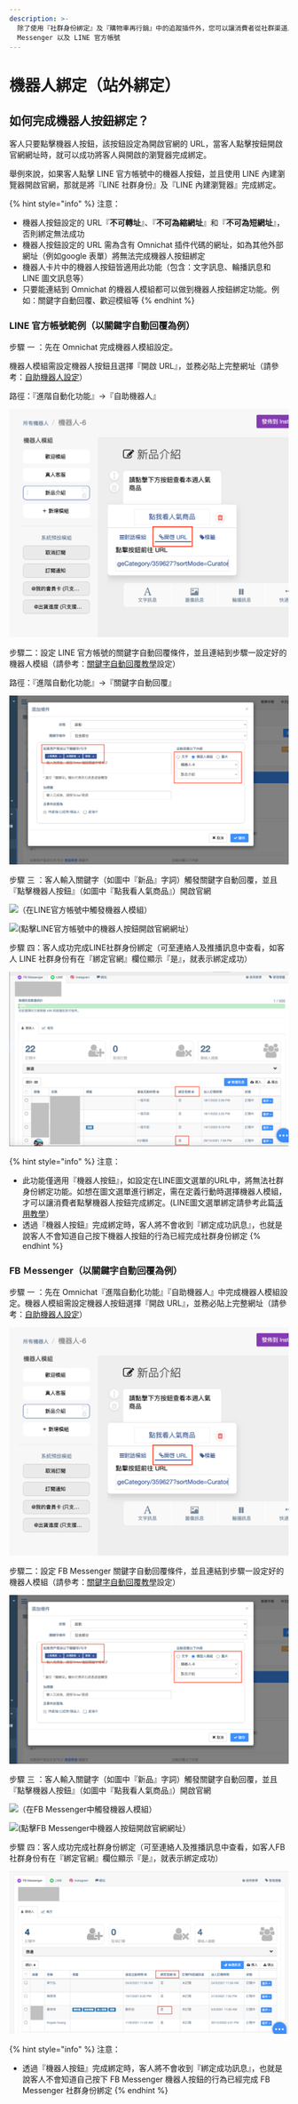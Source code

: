 ```yaml
---
description: >-
  除了使用『社群身份綁定』及『購物車再行銷』中的追蹤插件外，您可以讓消費者從社群渠道上回到網站完成綁定。目前支援綁定的社群渠道有 Facebook
  Messenger 以及 LINE 官方帳號
---
```


# 機器人綁定（站外綁定）

## 如何完成機器人按鈕綁定？

客人只要點擊機器人按鈕，該按鈕設定為開啟官網的 URL，當客人點擊按鈕開啟官網網址時，就可以成功將客人與開啟的瀏覽器完成綁定。

舉例來說，如果客人點擊 LINE 官方帳號中的機器人按鈕，並且使用 LINE 內建瀏覽器開啟官網，那就是將『LINE 社群身份』及『LINE 內建瀏覽器』完成綁定。

{% hint style="info" %}
注意：&#x20;

* 機器人按鈕設定的 URL『**不可轉址**』、『**不可為縮網址**』和『**不可為短網址**』，否則綁定無法成功
* 機器人按鈕設定的 URL 需為含有 Omnichat 插件代碼的網址，如為其他外部網址（例如google 表單）將無法完成機器人按鈕綁定
* 機器人卡片中的機器人按鈕皆適用此功能（包含：文字訊息、輪播訊息和 LINE 圖文訊息等）
* 只要能連結到 Omnichat 的機器人模組都可以做到機器人按鈕綁定功能。例如：關鍵字自動回覆、歡迎模組等
{% endhint %}

### LINE 官方帳號範例（以關鍵字自動回覆為例）

步驟 一 ：先在 Omnichat 完成機器人模組設定。

機器人模組需設定機器人按鈕且選擇『開啟 URL』，並務必貼上完整網址（請參考：[自助機器人設定](https://docs.omnichat.ai/features/marketing/chatbot-builder)）

路徑：『進階自動化功能』→『自助機器人』

![](<../../../.gitbook/assets/Screen Shot 2022-02-16 at 6.17.09 PM.png>)

步驟二：設定 LINE 官方帳號的關鍵字自動回覆條件，並且連結到步驟一設定好的機器人模組（請參考：[關鍵字自動回覆教學](https://docs.omnichat.ai/features/marketing/keyword-autoreply)設定）

路徑：『進階自動化功能』→『關鍵字自動回覆』

![](<../../../.gitbook/assets/Screen Shot 2022-02-16 at 6.18.06 PM.png>)

步驟 三 ：客人輸入關鍵字（如圖中『新品』字詞）觸發關鍵字自動回覆，並且『點擊機器人按鈕』（如圖中『點我看人氣商品』）開啟官網

![（在LINE官方帳號中觸發機器人模組）](../../../.gitbook/assets/IMG\_5178.jpg)

![(點擊LINE官方帳號中的機器人按鈕開啟官網網址）](../../../.gitbook/assets/IMG\_5177.jpg)

步驟 四：客人成功完成LINE社群身份綁定（可至連絡人及推播訊息中查看，如客人 LINE 社群身份有在『綁定官網』欄位顯示『是』，就表示綁定成功）

![](../../../.gitbook/assets/LINE.png)

{% hint style="info" %}
注意：

* 此功能僅適用『機器人按鈕』，如設定在LINE圖文選單的URL中，將無法社群身份綁定功能。如想在圖文選單進行綁定，需在定義行動時選擇機器人模組，才可以讓消費者點擊機器人按鈕完成綁定。(LINE圖文選單綁定請參考此篇[活用教學](https://docs.omnichat.ai/features/marketing/line-tu-wen-xuan-chan/huo-yong-tu-wen-xuan-chan#mi-ji-yi-cong-line-guan-fang-zhang-hao-jiang-ke-ren-dai-hui-wang-zhan-wan-cheng-bang-ding)）
* 透過『機器人按鈕』完成綁定時，客人將不會收到『綁定成功訊息』，也就是說客人不會知道自己按下機器人按鈕的行為已經完成社群身份綁定
{% endhint %}

### FB Ｍessenger（以關鍵字自動回覆為例）

步驟 一 ：先在 Omnichat『進階自動化功能』『自助機器人』中完成機器人模組設定。機器人模組需設定機器人按鈕選擇『開啟 URL』，並務必貼上完整網址（請參考：[自助機器人設定](https://docs.omnichat.ai/features/marketing/chatbot-builder)）

![](<../../../.gitbook/assets/Screen Shot 2022-02-16 at 6.17.09 PM.png>)

步驟二：設定 FB Messenger 關鍵字自動回覆條件，並且連結到步驟一設定好的機器人模組（請參考：[關鍵字自動回覆教學](https://docs.omnichat.ai/features/marketing/keyword-autoreply)設定）

![](<../../../.gitbook/assets/Screen Shot 2022-02-16 at 6.18.06 PM.png>)

步驟 三 ：客人輸入關鍵字（如圖中『新品』字詞）觸發關鍵字自動回覆，並且『點擊機器人按鈕』（如圖中『點我看人氣商品』）開啟官網

![（在FB Messenger中觸發機器人模組）](../../../.gitbook/assets/IMG\_5179.jpg)

![(點擊FB Messenger中機器人按鈕開啟官網網址）](../../../.gitbook/assets/IMG\_5177.jpg)

步驟 四：客人成功完成社群身份綁定（可至連絡人及推播訊息中查看，如客人FB社群身份有在『綁定官網』欄位顯示『是』，就表示綁定成功）

![](<../../../.gitbook/assets/FB (1).png>)

{% hint style="info" %}
注意：

* 透過『機器人按鈕』完成綁定時，客人將不會收到『綁定成功訊息』，也就是說客人不會知道自己按下 FB Messenger 機器人按鈕的行為已經完成 FB Messenger 社群身份綁定
{% endhint %}

